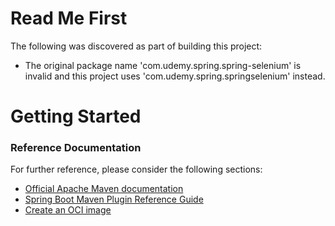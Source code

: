 # Read Me First
The following was discovered as part of building this project:

* The original package name 'com.udemy.spring.spring-selenium' is invalid and this project uses 'com.udemy.spring.springselenium' instead.

# Getting Started

### Reference Documentation
For further reference, please consider the following sections:

* [Official Apache Maven documentation](https://maven.apache.org/guides/index.html)
* [Spring Boot Maven Plugin Reference Guide](https://docs.spring.io/spring-boot/docs/2.5.12/maven-plugin/reference/html/)
* [Create an OCI image](https://docs.spring.io/spring-boot/docs/2.5.12/maven-plugin/reference/html/#build-image)

